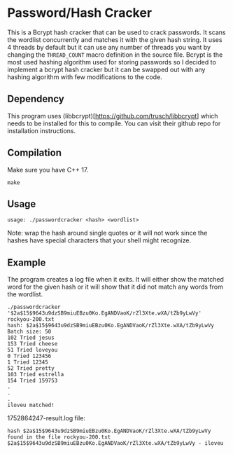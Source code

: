 # Password/Hash Cracker
This is a Bcrypt hash cracker that can be used to crack passwords. It scans the wordlist concurrently and matches it with the given hash string. It uses 4 threads by default but it can use any number of threads you want by changing the `THREAD_COUNT` macro definition in the source file. Bcrypt is the most used hashing algorithm used for storing passwords so I decided to implement a bcrypt hash cracker but it can be swapped out with any hashing algorithm with few modifications to the code.

## Dependency
This program uses (libbcrypt)[https://github.com/trusch/libbcrypt] which needs to be installed for this to compile. You can visit their github repo for installation instructions.

## Compilation
Make sure you have C++ 17.
```
make
```

## Usage
```
usage: ./passwordcracker <hash> <wordlist>
```
Note: wrap the hash around single quotes or it will not work since the hashes have special characters that your shell might recognize.

## Example
The program creates a log file when it exits. It will either show the matched word for the given hash or it will show that it did not match any words from the wordlist.
```
./passwordcracker '$2a$15$9643u9dzSB9miuEBzu0Ko.EgANDVaoK/rZl3Xte.wXA/tZb9yLwVy' rockyou-200.txt 
hash: $2a$15$9643u9dzSB9miuEBzu0Ko.EgANDVaoK/rZl3Xte.wXA/tZb9yLwVy
Batch size: 50
102 Tried jesus
153 Tried cheese
51 Tried loveyou
0 Tried 123456
1 Tried 12345
52 Tried pretty
103 Tried estrella
154 Tried 159753
.
.
.
iloveu matched!
```
1752864247-result.log file:
```
hash $2a$15$9643u9dzSB9miuEBzu0Ko.EgANDVaoK/rZl3Xte.wXA/tZb9yLwVy found in the file rockyou-200.txt
$2a$15$9643u9dzSB9miuEBzu0Ko.EgANDVaoK/rZl3Xte.wXA/tZb9yLwVy - iloveu
```